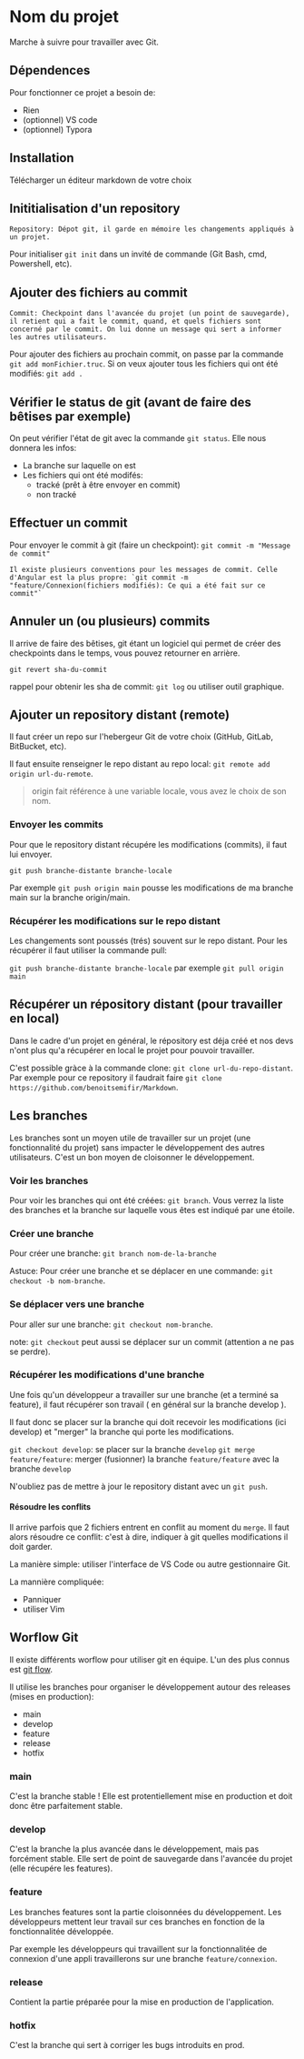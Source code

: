 # Nom du projet

Marche à suivre pour travailler avec Git.

## Dépendences

Pour fonctionner ce projet a besoin de:

- Rien
- (optionnel) VS code
- (optionnel) Typora

## Installation

Télécharger un éditeur markdown de votre choix

## Inititialisation d'un repository

    Repository: Dépot git, il garde en mémoire les changements appliqués à un projet.

Pour initialiser `git init` dans un invité de commande (Git Bash, cmd, Powershell, etc).

## Ajouter des fichiers au commit

    Commit: Checkpoint dans l'avancée du projet (un point de sauvegarde), il retient qui a fait le commit, quand, et quels fichiers sont concerné par le commit. On lui donne un message qui sert a informer les autres utilisateurs.

Pour ajouter des fichiers au prochain commit, on passe par la commande `git add monFichier.truc`. Si on veux ajouter tous les fichiers qui ont été modifiés: `git add .`

## Vérifier le status de git (avant de faire des bêtises par exemple)

On peut vérifier l'état de git avec la commande `git status`.
Elle nous donnera les infos:

- La branche sur laquelle on est
- Les fichiers qui ont été modifés:
    - tracké (prêt à être envoyer en commit)
    - non tracké

## Effectuer un commit

Pour envoyer le commit à git (faire un checkpoint): `git commit -m "Message de commit"`

    Il existe plusieurs conventions pour les messages de commit. Celle d'Angular est la plus propre: `git commit -m "feature/Connexion(fichiers modifiés): Ce qui a été fait sur ce commit"`

## Annuler un (ou plusieurs) commits

Il arrive de faire des bêtises, git étant un logiciel qui permet de créer des checkpoints dans le temps, vous pouvez retourner en arrière.

`git revert sha-du-commit`

rappel pour obtenir les sha de commit: `git log` ou utiliser outil graphique.

## Ajouter un repository distant (remote)

Il faut créer un repo sur l'hebergeur Git de votre choix (GitHub, GitLab, BitBucket, etc).

Il faut ensuite renseigner le repo distant au repo local:
`git remote add origin url-du-remote`.

> origin fait référence à une variable locale, vous avez le choix de son nom.

### Envoyer les commits

Pour que le repository distant récupére les modifications (commits), il faut lui envoyer.

`git push branche-distante branche-locale`

Par exemple `git push origin main` pousse les modifications de ma branche main sur la branche origin/main.

### Récupérer les modifications sur le repo distant

Les changements sont poussés (trés) souvent sur le repo distant. Pour les récupérer il faut utiliser la commande pull:

`git push branche-distante branche-locale` par exemple `git pull origin main`

## Récupérer un répository distant (pour travailler en local)

Dans le cadre d'un projet en général, le répository est déja créé et nos devs n'ont plus qu'a récupérer en local le projet pour pouvoir travailler.

C'est possible gràce à la commande clone:
`git clone url-du-repo-distant`. Par exemple pour ce repository il faudrait faire `git clone https://github.com/benoitsemifir/Markdown`.

## Les branches

Les branches sont un moyen utile de travailler sur un projet (une fonctionnalité du projet) sans impacter le développement des autres utilisateurs. C'est un bon moyen de cloisonner le développement.

### Voir les branches

Pour voir les branches qui ont été créées: `git branch`. Vous verrez la liste des branches et la branche sur laquelle vous êtes est indiqué par une étoile.

### Créer une branche

Pour créer une branche: `git branch nom-de-la-branche`

Astuce: Pour créer une branche et se déplacer en une commande: `git checkout -b nom-branche`.

### Se déplacer vers une branche

Pour aller sur une branche: `git checkout nom-branche`.

note: `git checkout` peut aussi se déplacer sur un commit (attention a ne pas se perdre).

### Récupérer les modifications d'une branche

Une fois qu'un développeur a travailler sur une branche (et a terminé sa feature), il faut récupérer son travail ( en général sur la branche develop ).

Il faut donc se placer sur la branche qui doit recevoir les modifications (ici develop) et "merger" la branche qui porte les modifications.

`git checkout develop`: se placer sur la branche `develop`
`git merge feature/feature`: merger (fusionner) la branche `feature/feature` avec la branche `develop`

N'oubliez pas de mettre à jour le repository distant avec un `git push`.

#### Résoudre les conflits

Il arrive parfois que 2 fichiers entrent en conflit au moment du `merge`. Il faut alors résoudre ce conflit: c'est à dire, indiquer à git quelles modifications il doit garder.

La manière simple: utiliser l'interface de VS Code ou autre gestionnaire Git.

La mannière compliquée:
- Panniquer
- utiliser Vim

## Worflow Git

Il existe différents worflow pour utiliser git en équipe. L'un des plus connus est [git flow](https://www.atlassian.com/fr/git/tutorials/comparing-workflows/gitflow-workflow).

Il utilise les branches pour organiser le développement autour des releases (mises en production):

- main
- develop
- feature
- release
- hotfix

### main

C'est la branche stable ! Elle est protentiellement mise en production et doit donc être parfaitement stable.

### develop

C'est la branche la plus avancée dans le développement, mais pas forcément stable. Elle sert de point de sauvegarde dans l'avancée du projet (elle récupére les features).

### feature

Les branches features sont la partie cloisonnées du développement. Les développeurs mettent leur travail sur ces branches en fonction de la fonctionnalitée développée.

Par exemple les développeurs qui travaillent sur la fonctionnalitée de connexion d'une appli travaillerons sur une branche `feature/connexion`.

### release

Contient la partie préparée pour la mise en production de l'application.

### hotfix

C'est la branche qui sert à corriger les bugs introduits en prod.